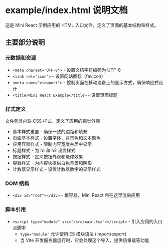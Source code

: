 # example/index.html 说明文档

这是 Mini React 示例应用的 HTML 入口文件，定义了页面的基本结构和样式。

## 主要部分说明

### 元数据和资源
- `<meta charset="UTF-8">` - 设置文档字符编码为 UTF-8
- `<link rel="icon">` - 设置网站图标（favicon）
- `<meta name="viewport">` - 控制页面在移动设备上的显示方式，确保响应式设计
- `<title>Mini React Example</title>` - 设置页面标题

### 样式定义
文件包含内联 CSS 样式，定义了应用的视觉外观：

- 基本样式重置 - 确保一致的边距和填充
- 页面基本样式 - 设置字体、背景色和文本颜色
- 应用容器样式 - 限制内容宽度并居中显示
- 标题样式 - 为 h1 和 h2 设置样式
- 按钮样式 - 定义按钮外观和悬停效果
- 容器样式 - 为内容块提供白色背景和阴影
- 计数器显示样式 - 设置计数器数字的显示样式

### DOM 结构
- `<div id="root"></div>` - 根容器，Mini React 将在这里渲染应用

### 脚本引用
- `<script type="module" src="/src/main.tsx"></script>` - 引入应用的入口点脚本
  - `type="module"` 允许使用 ES 模块语法 (import/export)
  - 当 Vite 开发服务器运行时，它会处理这个导入，提供热重载等功能 